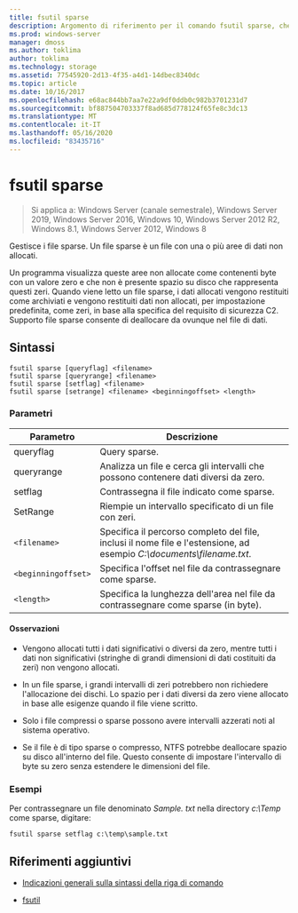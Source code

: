 ```yaml
---
title: fsutil sparse
description: Argomento di riferimento per il comando fsutil sparse, che consente di gestire i file sparse.
ms.prod: windows-server
manager: dmoss
ms.author: toklima
author: toklima
ms.technology: storage
ms.assetid: 77545920-2d13-4f35-a4d1-14dbec8340dc
ms.topic: article
ms.date: 10/16/2017
ms.openlocfilehash: e68ac844bb7aa7e22a9df0ddb0c982b3701231d7
ms.sourcegitcommit: bf887504703337f8ad685d778124f65fe8c3dc13
ms.translationtype: MT
ms.contentlocale: it-IT
ms.lasthandoff: 05/16/2020
ms.locfileid: "83435716"
---
```

# <a name="fsutil-sparse"></a>fsutil sparse

> Si applica a: Windows Server (canale semestrale), Windows Server 2019, Windows Server 2016, Windows 10, Windows Server 2012 R2, Windows 8.1, Windows Server 2012, Windows 8

Gestisce i file sparse. Un file sparse è un file con una o più aree di dati non allocati.

Un programma visualizza queste aree non allocate come contenenti byte con un valore zero e che non è presente spazio su disco che rappresenta questi zeri. Quando viene letto un file sparse, i dati allocati vengono restituiti come archiviati e vengono restituiti dati non allocati, per impostazione predefinita, come zeri, in base alla specifica del requisito di sicurezza C2. Supporto file sparse consente di deallocare da ovunque nel file di dati.

## <a name="syntax"></a>Sintassi

```
fsutil sparse [queryflag] <filename>
fsutil sparse [queryrange] <filename>
fsutil sparse [setflag] <filename>
fsutil sparse [setrange] <filename> <beginningoffset> <length>
```

### <a name="parameters"></a>Parametri

| Parametro | Descrizione |
| --------- | ----------- |
| queryflag | Query sparse. |
| queryrange | Analizza un file e cerca gli intervalli che possono contenere dati diversi da zero. |
| setflag | Contrassegna il file indicato come sparse. |
| SetRange | Riempie un intervallo specificato di un file con zeri. |
| `<filename>` | Specifica il percorso completo del file, inclusi il nome file e l'estensione, ad esempio *C:\documents\filename.txt*. |
| `<beginningoffset>` | Specifica l'offset nel file da contrassegnare come sparse. |
| `<length>` | Specifica la lunghezza dell'area nel file da contrassegnare come sparse (in byte). |

#### <a name="remarks"></a>Osservazioni

- Vengono allocati tutti i dati significativi o diversi da zero, mentre tutti i dati non significativi (stringhe di grandi dimensioni di dati costituiti da zeri) non vengono allocati.

- In un file sparse, i grandi intervalli di zeri potrebbero non richiedere l'allocazione dei dischi. Lo spazio per i dati diversi da zero viene allocato in base alle esigenze quando il file viene scritto.

- Solo i file compressi o sparse possono avere intervalli azzerati noti al sistema operativo.

- Se il file è di tipo sparse o compresso, NTFS potrebbe deallocare spazio su disco all'interno del file. Questo consente di impostare l'intervallo di byte su zero senza estendere le dimensioni del file.

### <a name="examples"></a>Esempi

Per contrassegnare un file denominato *Sample. txt* nella directory *c:\Temp* come sparse, digitare:

```
fsutil sparse setflag c:\temp\sample.txt
```

## <a name="additional-references"></a>Riferimenti aggiuntivi

- [Indicazioni generali sulla sintassi della riga di comando](command-line-syntax-key.md)

- [fsutil](fsutil.md)
